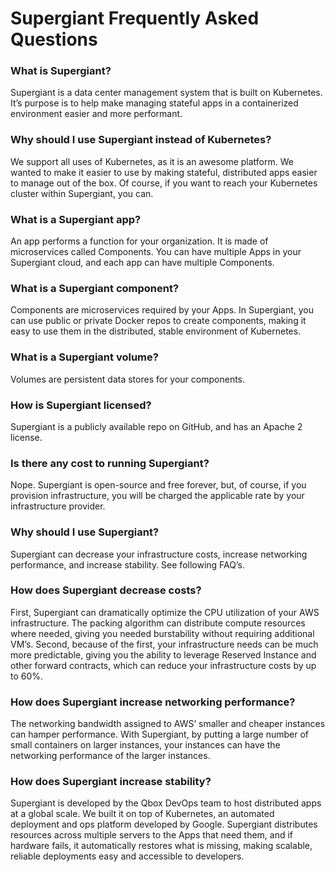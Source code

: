 # Supergiant Frequently Asked Questions

### What is Supergiant?
Supergiant is a data center management system that is built on Kubernetes. It’s purpose is to help make managing stateful apps in a containerized environment easier and more performant.

### Why should I use Supergiant instead of Kubernetes?
We support all uses of Kubernetes, as it is an awesome platform. We wanted to make it easier to use by making stateful, distributed apps easier to manage out of the box. Of course, if you want to reach your Kubernetes cluster within Supergiant, you can.

### What is a Supergiant app?
An app performs a function for your organization. It is made of microservices called Components. You can have multiple Apps in your Supergiant cloud, and each app can have multiple Components.

### What is a Supergiant component?
Components are microservices required by your Apps. In Supergiant, you can use public or private Docker repos to create components, making it easy to use them in the distributed, stable environment of Kubernetes.

### What is a Supergiant volume?
Volumes are persistent data stores for your components.

### How is Supergiant licensed?
Supergiant is a publicly available repo on GitHub, and has an Apache 2 license.

### Is there any cost to running Supergiant?
Nope. Supergiant is open-source and free forever, but, of course, if you provision infrastructure, you will be charged the applicable rate by your infrastructure provider.

### Why should I use Supergiant?
Supergiant can decrease your infrastructure costs, increase networking performance, and increase stability. See following FAQ’s.

### How does Supergiant decrease costs?
First, Supergiant can dramatically optimize the CPU utilization of your AWS infrastructure. The packing algorithm can distribute compute resources where needed, giving you needed burstability without requiring additional VM’s. Second, because of the first, your infrastructure needs can be much more predictable, giving you the ability to leverage Reserved Instance and other forward contracts, which can reduce your infrastructure costs by up to 60%.

### How does Supergiant increase networking performance?
The networking bandwidth assigned to AWS’ smaller and cheaper instances can hamper performance. With Supergiant, by putting a large number of small containers on larger instances, your instances can have the networking performance of the larger instances.

### How does Supergiant increase stability?
Supergiant is developed by the Qbox DevOps team to host distributed apps at a global scale. We built it on top of Kubernetes, an automated deployment and ops platform developed by Google. Supergiant distributes resources across multiple servers to the Apps that need them, and if hardware fails, it automatically restores what is missing, making scalable, reliable deployments easy and accessible to developers.
